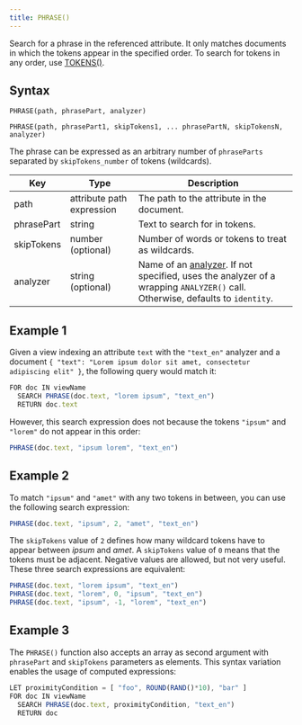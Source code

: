 ```yaml
---
title: PHRASE()
---
```


Search for a phrase in the referenced attribute. It only matches documents in which the tokens appear in the specified order. To search for tokens in any order, use [TOKENS()](tokens.md).

## Syntax

`PHRASE(path, phrasePart, analyzer)`

`PHRASE(path, phrasePart1, skipTokens1, ... phrasePartN, skipTokensN, analyzer)`

The phrase can be expressed as an arbitrary number of `phraseParts` separated by `skipTokens_number` of tokens (wildcards).

| Key         | Type      | Description            |
|-------------|-----------|------------------------|
| path        | attribute path expression | The path to the attribute in the document.      |
| phrasePart  | string                  | Text to search for in tokens.        |
| skipTokens  | number (optional)     | Number of words or tokens to treat as wildcards.        |
| analyzer    | string (optional)     | Name of an [analyzer](../../analyzers/index.md). If not specified, uses the analyzer of a wrapping `ANALYZER()` call. Otherwise, defaults to `identity`. |

## Example 1

Given a view indexing an attribute `text` with the `"text_en"` analyzer and a document `{ "text": "Lorem ipsum dolor sit amet, consectetur adipiscing elit" }`, the following query would match it:

```js
FOR doc IN viewName
  SEARCH PHRASE(doc.text, "lorem ipsum", "text_en")
  RETURN doc.text
```

However, this search expression does not because the tokens `"ipsum"` and `"lorem"` do not appear in this order:

```js
PHRASE(doc.text, "ipsum lorem", "text_en")
```

## Example 2

To match `"ipsum"` and `"amet"` with any two tokens in between, you can use the
following search expression:

```js
PHRASE(doc.text, "ipsum", 2, "amet", "text_en")
```

The `skipTokens` value of `2` defines how many wildcard tokens have to appear between _ipsum_ and _amet_. A `skipTokens` value of `0` means that the tokens must be adjacent. Negative values are allowed, but not very useful. These three search expressions are equivalent:

```js
PHRASE(doc.text, "lorem ipsum", "text_en")
PHRASE(doc.text, "lorem", 0, "ipsum", "text_en")
PHRASE(doc.text, "ipsum", -1, "lorem", "text_en")
```

## Example 3

The `PHRASE()` function also accepts an array as second argument with `phrasePart` and `skipTokens` parameters as elements. This syntax variation enables the usage of computed expressions:

```js
LET proximityCondition = [ "foo", ROUND(RAND()*10), "bar" ]
FOR doc IN viewName
  SEARCH PHRASE(doc.text, proximityCondition, "text_en")
  RETURN doc
```
